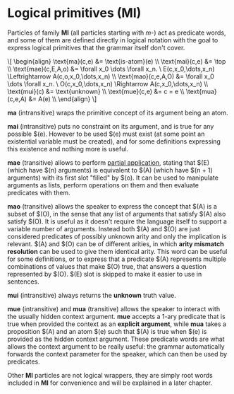 # Logical primitives (MI)

Particles of family __MI__ (all particles starting with _m-_) act as predicate
words, and some of them are defined directly in logical notation with the goal
to express logical primitives that the grammar itself don't cover.

\\[ \begin{align}
\text{ma}(c,e)      &= \text{is-atom}(e) \\\\
\text{mai}(c,e)     &= \top \\\\
\text{mae}(c,E,A,o)   &= \forall x_0 \dots \forall x_n. \\ E(c,x_0,\dots,x_n) \Leftrightarrow A(c,o,x_0,\dots,x_n) \\\\
\text{mao}(c,e,A,O)   &= \forall x_0 \dots \forall x_n. \\ O(c,x_0,\dots,x_n) \Rightarrow A(c,x_0,\dots,x_n) \\\\
\text{mui}(c)       &= \text{unknown} \\\\
\text{mue}(c,e)     &= c = e \\\\
\text{mua}(c,e,A)   &= A(e) \\\\
\end{align} \\]

__ma__ (intransitive) wraps the primitive concept of its argument being an atom.

__mai__ (intransitive) puts no constraint on its argument, and is true for any possible $(e).
However to be used $(e) must exist (at some point an existential variable must
be created), and for some definitions expressing this existence and nothing
more is useful.

__mae__ (transitive) allows to perform [partial
application](https://en.wikipedia.org/wiki/Partial_application), stating that $(E) (which have $(n)
arguments) is equivalent to $(A) (which have $(n + 1) arguments) with its first slot "filled" by
$(o). It can be used to manipulate arguments as lists, perform operations on them and then evaluate
predicates with them.

__mao__ (transitive) allows the speaker to express the concept that $(A) is a subset of $(O),
in the sense that any list of arguments that satisfy $(A) also satisfy $(O). It
is useful as it doesn't require the language itself to support a variable number
of arguments. Instead both $(A) and $(O) are just considered predicates of
possibly unknown arity and only the implication is relevant. $(A) and $(O)
can be of different arities, in which __arity mismatch resolution__ can
be used to give them identical arity. This word can be useful for some
definitions, or to express that a predicate $(A) represents multiple
combinations of values that make $(O) true, that answers a question represented
by $(O). $(E) slot is skipped to make it easier to use in sentences.

__mui__ (intransitive) always returns the __unknown__ truth value.

__mue__ (intransitive) and __mua__ (transitive) allows the speaker to interact with the usually hidden
context argument. __mue__ accepts a 1-ary predicate that is true when provided
the context as an __explicit argument__, while __mua__ takes a proposition $(A)
and an atom $(e) such that $(A) is true when $(e) is provided as the hidden
context argument. These predicate words are what allows the context argument
to be really useful: the grammar automatically forwards the context parameter
for the speaker, which can then be used by predicates.

Other __MI__ particles are not logical wrappers, they are simply root words
included in __MI__ for convenience and will be explained in a later chapter.